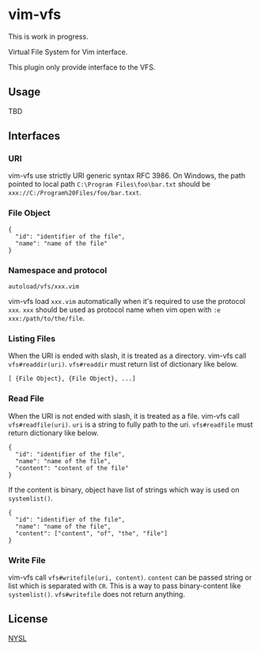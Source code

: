 # vim-vfs

This is work in progress.

Virtual File System for Vim interface.

This plugin only provide interface to the VFS.

## Usage

TBD

## Interfaces

### URI

vim-vfs use strictly URI generic syntax RFC 3986. On Windows, the path pointed to local path `C:\Program Files\foo\bar.txt` should be `xxx://C:/Program%20Files/foo/bar.txxt`.

### File Object

```
{
  "id": "identifier of the file",
  "name": "name of the file"
}
```

### Namespace and protocol

```
autoload/vfs/xxx.vim
```

vim-vfs load `xxx.vim` automatically when it's required to use the protocol `xxx`.
`xxx` should be used as protocol name when vim open with `:e xxx:/path/to/the/file`.

### Listing Files

When the URI is ended with slash, it is treated as a directory. vim-vfs call `vfs#readdir(uri)`. `vfs#readdir` must return list of dictionary like below.

```
[ {File Object}, {File Object}, ...]
```

### Read File

When the URI is not ended with slash, it is treated as a file. vim-vfs call `vfs#readfile(uri)`. `uri` is a string to fully path to the uri. `vfs#readfile` must return dictionary like below.

```
{
  "id": "identifier of the file",
  "name": "name of the file",
  "content": "content of the file"
}
```

If the content is binary, object have list of strings which way is used on `systemlist()`.

```
{
  "id": "identifier of the file",
  "name": "name of the file",
  "content": ["content", "of", "the", "file"]
}
```

### Write File

vim-vfs call `vfs#writefile(uri, content)`. `content` can be passed string or list which is separated with `CR`. This is a way to pass binary-content like `systemlist()`. `vfs#writefile` does not return anything.

## License

[NYSL](http://www.kmonos.net/nysl/index.en.html)

